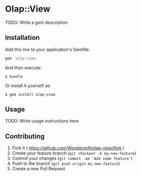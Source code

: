 # Olap::View

TODO: Write a gem description

## Installation

Add this line to your application's Gemfile:

```ruby
gem 'olap-view'
```

And then execute:

    $ bundle

Or install it yourself as:

    $ gem install olap-view

## Usage

TODO: Write usage instructions here

## Contributing

1. Fork it ( https://github.com/Wondersoft/olap-view/fork )
2. Create your feature branch (`git checkout -b my-new-feature`)
3. Commit your changes (`git commit -am 'Add some feature'`)
4. Push to the branch (`git push origin my-new-feature`)
5. Create a new Pull Request
